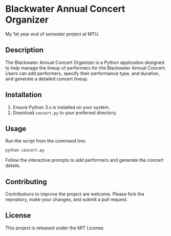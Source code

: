 # Blackwater Annual Concert Organizer
My 1st year end of semester project at MTU.

## Description
The Blackwater Annual Concert Organizer is a Python application designed to help manage the lineup of performers for the Blackwater Annual Concert. Users can add performers, specify their performance type, and duration, and generate a detailed concert lineup.

## Installation
1. Ensure Python 3.x is installed on your system.
2. Download `concert.py` to your preferred directory.

## Usage
Run the script from the command line:
```bash
python concert.py
```
Follow the interactive prompts to add performers and generate the concert details.

## Contributing
Contributions to improve the project are welcome. Please fork the repository, make your changes, and submit a pull request.

## License
This project is released under the MIT License.
